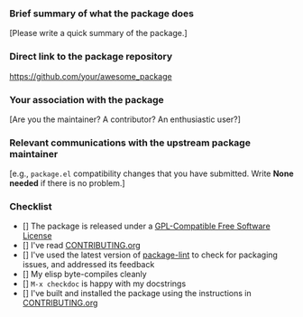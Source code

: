 ### Brief summary of what the package does

[Please write a quick summary of the package.]

### Direct link to the package repository

https://github.com/your/awesome_package

### Your association with the package

[Are you the maintainer? A contributor? An enthusiastic user?]

### Relevant communications with the upstream package maintainer

[e.g., `package.el` compatibility changes that you have submitted. Write **None needed** if there is no problem.]

### Checklist

<!-- Please confirm by replacing `[]` with `[x]`: -->

- [] The package is released under a [GPL-Compatible Free Software License](https://www.gnu.org/licenses/license-list.en.html#GPLCompatibleLicenses)
- [] I've read [CONTRIBUTING.org](https://github.com/melpa/melpa/blob/master/CONTRIBUTING.org)
- [] I've used the latest version of [package-lint](https://github.com/purcell/package-lint) to check for packaging issues, and addressed its feedback
- [] My elisp byte-compiles cleanly
- [] `M-x checkdoc` is happy with my docstrings
- [] I've built and installed the package using the instructions in [CONTRIBUTING.org](https://github.com/melpa/melpa/blob/master/CONTRIBUTING.org)

<!-- After submitting, please fix any problems the CI reports. -->
